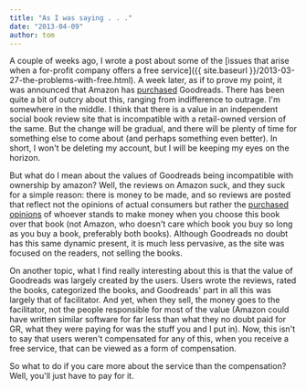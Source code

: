 ```yaml
---
title: "As I was saying . . ."
date: "2013-04-09"
author: tom
---
```


A couple of weeks ago, I wrote a post about some of the [issues that arise when a for-profit company offers a free service]({{ site.baseurl }}/2013-03-27-the-problems-with-free.html). A week later, as if to prove my point, it was announced that Amazon has [purchased](https://www.google.com/search?q=amazon%20purchase%20goodreads) Goodreads. There has been quite a bit of outcry about this, ranging from indifference to outrage. I'm somewhere in the middle. I think that there is a value in an independent social book review site that is incompatible with a retail-owned version of the same. But the change will be gradual, and there will be plenty of time for something else to come about (and perhaps something even better). In short, I won't be deleting my account, but I will be keeping my eyes on the horizon.

But what do I mean about the values of Goodreads being incompatible with ownership by amazon? Well, the reviews on Amazon suck, and they suck for a simple reason: there is money to be made, and so reviews are posted that reflect not the opinions of actual consumers but rather the [purchased opinions](http://www.forbes.com/sites/suwcharmananderson/2012/08/28/fake-reviews-amazons-rotten-core/) of whoever stands to make money when you choose this book over that book (not Amazon, who doesn't care which book you buy so long as you buy a book, preferably both books). Although Goodreads no doubt has this same dynamic present, it is much less pervasive, as the site was focused on the readers, not selling the books.

On another topic, what I find really interesting about this is that the value of Goodreads was largely created by the users. Users wrote the reviews, rated the books, categorized the books, and Goodreads' part in all this was largely that of facilitator. And yet, when they sell, the money goes to the facilitator, not the people responsible for most of the value (Amazon could have written similar software for far less than what they no doubt paid for GR, what they were paying for was the stuff you and I put in). Now, this isn't to say that users weren't compensated for any of this, when you receive a free service, that can be viewed as a form of compensation.

So what to do if you care more about the service than the compensation? Well, you'll just have to pay for it.
